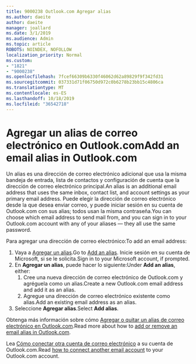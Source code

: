 ```yaml
---
title: 9000238 Outlook.com Agregar alias
ms.author: daeite
author: daeite
manager: joallard
ms.date: 3/1/2019
ms.audience: Admin
ms.topic: article
ROBOTS: NOINDEX, NOFOLLOW
localization_priority: Normal
ms.custom:
- "1821"
- "9000238"
ms.openlocfilehash: 7fcef66309b6330f46062d62a89829f9f342fd31
ms.sourcegitcommit: 037331d71f06750d972c0b6278b23bb15c4806ca
ms.translationtype: MT
ms.contentlocale: es-ES
ms.lasthandoff: 10/18/2019
ms.locfileid: "36542718"
---
```

# <a name="add-an-email-alias-in-outlookcom"></a><span data-ttu-id="03157-102">Agregar un alias de correo electrónico en Outlook.com</span><span class="sxs-lookup"><span data-stu-id="03157-102">Add an email alias in Outlook.com</span></span>

<span data-ttu-id="03157-103">Un alias es una dirección de correo electrónico adicional que usa la misma bandeja de entrada, lista de contactos y configuración de cuenta que la dirección de correo electrónico principal.</span><span class="sxs-lookup"><span data-stu-id="03157-103">An alias is an additional email address that uses the same inbox, contact list, and account settings as your primary email address.</span></span> <span data-ttu-id="03157-104">Puede elegir la dirección de correo electrónico desde la que desea enviar correo, y puede iniciar sesión en su cuenta de Outlook.com con sus alias; todos usan la misma contraseña.</span><span class="sxs-lookup"><span data-stu-id="03157-104">You can choose which email address to send mail from, and you can sign in to your Outlook.com account with any of your aliases — they all use the same password.</span></span>

<span data-ttu-id="03157-105">Para agregar una dirección de correo electrónico:</span><span class="sxs-lookup"><span data-stu-id="03157-105">To add an email address:</span></span>

1. <span data-ttu-id="03157-106">Vaya a [Agregar un alias](https://go.microsoft.com/fwlink/p/?linkid=864833).</span><span class="sxs-lookup"><span data-stu-id="03157-106">Go to [Add an alias](https://go.microsoft.com/fwlink/p/?linkid=864833).</span></span> <span data-ttu-id="03157-107">Inicie sesión en su cuenta de Microsoft, si se le solicita.</span><span class="sxs-lookup"><span data-stu-id="03157-107">Sign in to your Microsoft account, if prompted.</span></span>
2. <span data-ttu-id="03157-108">En **Agregar un alias**, puede hacer lo siguiente:</span><span class="sxs-lookup"><span data-stu-id="03157-108">Under **Add an alias**, either:</span></span>
    1. <span data-ttu-id="03157-109">Cree una nueva dirección de correo electrónico de Outlook.com y agréguela como un alias.</span><span class="sxs-lookup"><span data-stu-id="03157-109">Create a new Outlook.com email address and add it as an alias.</span></span>
    2. <span data-ttu-id="03157-110">Agregue una dirección de correo electrónico existente como alias.</span><span class="sxs-lookup"><span data-stu-id="03157-110">Add an existing email address as an alias.</span></span>
3. <span data-ttu-id="03157-111">Seleccione **Agregar alias**.</span><span class="sxs-lookup"><span data-stu-id="03157-111">Select **Add alias**.</span></span>

<span data-ttu-id="03157-112">Obtenga más información sobre cómo [Agregar o quitar un alias de correo electrónico en Outlook.com](https://support.office.com/article/459b1989-356d-40fa-a689-8f285b13f1f2?wt.mc_id=Office_Outlook_com_Alchemy).</span><span class="sxs-lookup"><span data-stu-id="03157-112">Read more about how to [add or remove an email alias in Outlook.com](https://support.office.com/article/459b1989-356d-40fa-a689-8f285b13f1f2?wt.mc_id=Office_Outlook_com_Alchemy).</span></span>  

<span data-ttu-id="03157-113">Lea [Cómo conectar otra cuenta de correo electrónico](https://support.office.com/article/c5224df4-5885-4e79-91ba-523aa743f0ba?wt.mc_id=Office_Outlook_com_Alchemy) a su cuenta de Outlook.com.</span><span class="sxs-lookup"><span data-stu-id="03157-113">Read [how to connect another email account](https://support.office.com/article/c5224df4-5885-4e79-91ba-523aa743f0ba?wt.mc_id=Office_Outlook_com_Alchemy) to your Outlook.com account.</span></span>